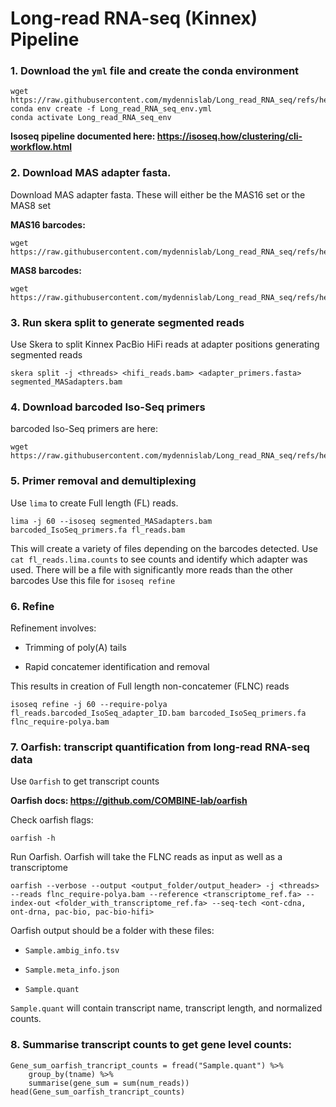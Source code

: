 
# Long-read RNA-seq (Kinnex) Pipeline

### 1. Download the `yml` file and create the conda environment

```         
wget https://raw.githubusercontent.com/mydennislab/Long_read_RNA_seq/refs/heads/main/Long_read_RNA_seq_env.yml
conda env create -f Long_read_RNA_seq_env.yml
conda activate Long_read_RNA_seq_env
```

**Isoseq pipeline documented here: <https://isoseq.how/clustering/cli-workflow.html>**

### 2. Download MAS adapter fasta.

Download MAS adapter fasta. These will either be the MAS16 set or the MAS8 set

**MAS16 barcodes:**

```         
wget https://raw.githubusercontent.com/mydennislab/Long_read_RNA_seq/refs/heads/main/mas16_primers.fasta
```

**MAS8 barcodes:**

```         
wget https://raw.githubusercontent.com/mydennislab/Long_read_RNA_seq/refs/heads/main/mas8_primers.fasta
```

### 3. Run skera split to generate segmented reads

Use Skera to split Kinnex PacBio HiFi reads at adapter positions generating segmented reads

```         
skera split -j <threads> <hifi_reads.bam> <adapter_primers.fasta> segmented_MASadapters.bam
```

### 4. Download barcoded Iso-Seq primers

barcoded Iso-Seq primers are here:

```         
wget https://raw.githubusercontent.com/mydennislab/Long_read_RNA_seq/refs/heads/main/barcoded_IsoSeq_primers.fa
```

### 5. Primer removal and demultiplexing

Use `lima` to create Full length (FL) reads.

```         
lima -j 60 --isoseq segmented_MASadapters.bam barcoded_IsoSeq_primers.fa fl_reads.bam
```

This will create a variety of files depending on the barcodes detected. Use `cat fl_reads.lima.counts` to see counts and identify which adapter was used. There will be a file with significantly more reads than the other barcodes Use this file for `isoseq refine`

### 6. Refine

Refinement involves:

-   Trimming of poly(A) tails

-   Rapid concatemer identification and removal

This results in creation of Full length non-concatemer (FLNC) reads

```         
isoseq refine -j 60 --require-polya fl_reads.barcoded_IsoSeq_adapter_ID.bam barcoded_IsoSeq_primers.fa flnc_require-polya.bam
```

### 7. Oarfish: transcript quantification from long-read RNA-seq data


Use `Oarfish` to get transcript counts

**Oarfish docs: <https://github.com/COMBINE-lab/oarfish>**

Check oarfish flags:

```         
oarfish -h
```

Run Oarfish. Oarfish will take the FLNC reads as input as well as a transcriptome

```         
oarfish --verbose --output <output_folder/output_header> -j <threads> --reads flnc_require-polya.bam --reference <transcriptome_ref.fa> --index-out <folder_with_transcriptome_ref.fa> --seq-tech <ont-cdna, ont-drna, pac-bio, pac-bio-hifi>
```

Oarfish output should be a folder with these files:

-   `Sample.ambig_info.tsv`

-   `Sample.meta_info.json`

-   `Sample.quant`


`Sample.quant` will contain transcript name, transcript length, and normalized counts.

### 8. Summarise transcript counts to get gene level counts:

```         
Gene_sum_oarfish_trancript_counts = fread("Sample.quant") %>%
    group_by(tname) %>%
    summarise(gene_sum = sum(num_reads)) 
head(Gene_sum_oarfish_trancript_counts)
```
